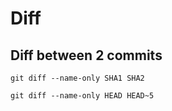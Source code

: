 Diff
====

Diff between 2 commits
----------------------

```git
git diff --name-only SHA1 SHA2
```

```git
git diff --name-only HEAD HEAD~5
```
